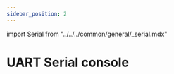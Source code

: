 ```yaml
---
sidebar_position: 2
---
```


import Serial from "../../../common/general/\_serial.mdx"

# UART Serial console

<Serial platform="rk" />
